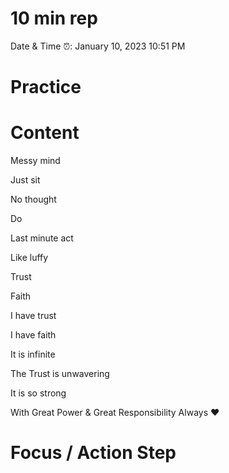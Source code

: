 # 10 min rep

Date & Time ⏰: January 10, 2023 10:51 PM

# Practice

# Content

Messy mind

Just sit

No thought

Do

Last minute act

Like luffy

Trust

Faith

I have trust

I have faith

It is infinite

The Trust is unwavering 

It is so strong

With Great Power & Great Responsibility Always ❤️

# Focus / Action Step